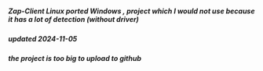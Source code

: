 ##### Zap-Client Linux ported Windows , project which I would not use because it has a lot of detection (without driver)
##### updated 2024-11-05
##### the project is too big to upload to github 
